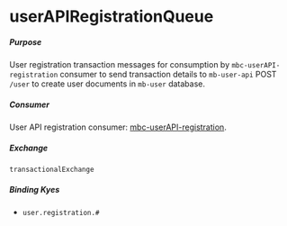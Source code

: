 # userAPIRegistrationQueue

##### Purpose
User registration transaction messages for consumption by `mbc-userAPI-registration` consumer to send transaction details to `mb-user-api` POST `/user` to create user documents in `mb-user` database.

##### Consumer
User API registration consumer: [mbc-userAPI-registration](https://github.com/DoSomething/mbc-userAPI-registration).

##### Exchange
`transactionalExchange`

##### Binding Kyes
- `user.registration.#`
